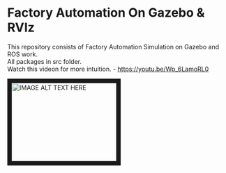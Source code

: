 # Factory Automation On Gazebo & RVIz
This repository consists of Factory Automation Simulation on Gazebo and ROS work.    
All packages in src folder.     
Watch this videon for more intuition. - https://youtu.be/Wp_6LamoRL0

    
    
<a href="http://www.youtube.com/watch?feature=player_embedded&v=YOUTUBE_VIDEO_ID_HERE
" target="_blank"><img src="http://img.youtube.com/vi/Wp_6LamoRL0E/0.jpg" 
alt="IMAGE ALT TEXT HERE" width="240" height="180" border="10" /></a>
